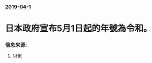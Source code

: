 ### [2019-04-1](/news/2019/04/1/index.md)

##### 
# 日本政府宣布5月1日起的年號為令和。 




### 信息来源:

1. [NHK](https://www3.nhk.or.jp/news/html/20190401/k10011868721000.html)
